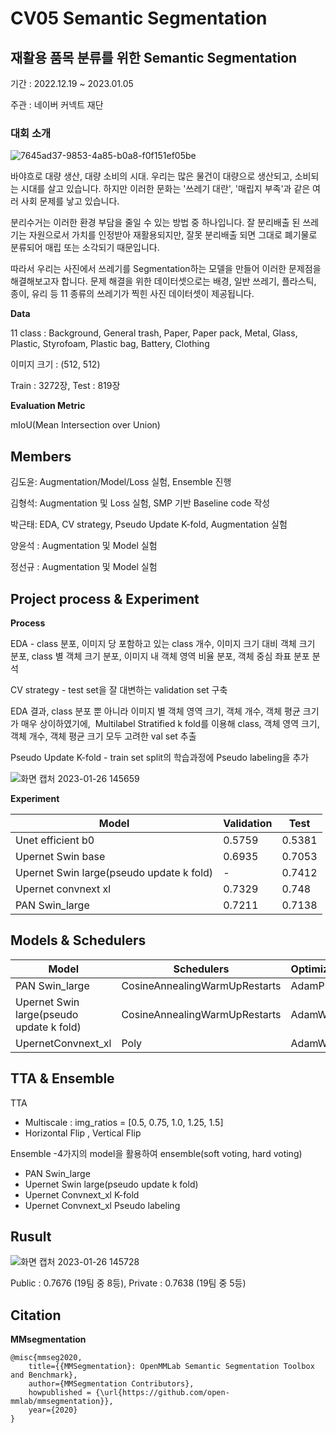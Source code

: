 # CV05 Semantic Segmentation

## 재활용 품목 분류를 위한 Semantic Segmentation

기간 : 2022.12.19 ~ 2023.01.05

주관 : 네이버 커넥트 재단

### 대회 소개

![7645ad37-9853-4a85-b0a8-f0f151ef05be](https://user-images.githubusercontent.com/62612606/214768120-945997c1-5195-4570-929b-3cf1f83087a5.png)

바야흐로 대량 생산, 대량 소비의 시대. 우리는 많은 물건이 대량으로 생산되고, 소비되는 시대를 살고 있습니다. 하지만 이러한 문화는 '쓰레기 대란', '매립지 부족'과 같은 여러 사회 문제를 낳고 있습니다.

분리수거는 이러한 환경 부담을 줄일 수 있는 방법 중 하나입니다. 잘 분리배출 된 쓰레기는 자원으로서 가치를 인정받아 재활용되지만, 잘못 분리배출 되면 그대로 폐기물로 분류되어 매립 또는 소각되기 때문입니다.

따라서 우리는 사진에서 쓰레기를 Segmentation하는 모델을 만들어 이러한 문제점을 해결해보고자 합니다. 문제 해결을 위한 데이터셋으로는 배경, 일반 쓰레기, 플라스틱, 종이, 유리 등 11 종류의 쓰레기가 찍힌 사진 데이터셋이 제공됩니다.

**Data** 

11 class : Background, General trash, Paper, Paper pack, Metal, Glass, Plastic, Styrofoam, Plastic bag, Battery, Clothing

이미지 크기 : (512, 512)

Train : 3272장, Test : 819장

**Evaluation Metric**

mIoU(Mean Intersection over Union)

## Members


김도윤: Augmentation/Model/Loss 실험, Ensemble 진행

김형석: Augmentation 및 Loss 실험, SMP 기반 Baseline code 작성

박근태: EDA, CV strategy, Pseudo Update K-fold, Augmentation 실험

양윤석 : Augmentation 및 Model 실험

정선규 : Augmentation 및 Model 실험

## Project process & Experiment

**Process**

EDA - class 분포, 이미지 당 포함하고 있는 class 개수, 이미지 크기 대비 객체 크기 분포, class 별 객체 크기 분포, 이미지 내 객체 영역 비율 분포, 객체 중심 좌표 분포 분석

CV strategy - test set을 잘 대변하는 validation set 구축

EDA 결과, class 분포 뿐 아니라 이미지 별 객체 영역 크기, 객체 개수, 객체 평균 크기가 매우 상이하였기에,  Multilabel Stratified k fold를 이용해 class, 객체 영역 크기, 객체 개수, 객체 평균 크기 모두 고려한 val set 추출

Pseudo Update K-fold - train set split의 학습과정에 Pseudo labeling을 추가

![화면 캡처 2023-01-26 145659](https://user-images.githubusercontent.com/62612606/214768201-545ca5ab-e0dc-4c9e-a203-0d38037e7c02.png)


**Experiment**

| Model | Validation | Test |
| --- | --- | --- |
| Unet efficient b0 | 0.5759 | 0.5381 |
| Upernet Swin base | 0.6935 | 0.7053 |
| Upernet Swin large(pseudo update k fold) | - | 0.7412 |
| Upernet convnext xl | 0.7329 | 0.748 |
| PAN Swin_large | 0.7211 | 0.7138 |

## Models & Schedulers


| Model | Schedulers | Optimizers | Loss |
| --- | --- | --- | --- |
| PAN Swin_large | CosineAnnealingWarmUpRestarts | AdamP | DiceFocalLoss |
| Upernet Swin large(pseudo update k fold) | CosineAnnealingWarmUpRestarts | AdamW | CrossEntropyLoss |
| UpernetConvnext_xl | Poly | AdamW | CrossEntropyLoss |

## TTA & Ensemble


TTA

- Multiscale : img_ratios = [0.5, 0.75, 1.0, 1.25, 1.5]
- Horizontal Flip , Vertical Flip

Ensemble -4가지의 model을 활용하여 ensemble(soft voting, hard voting)

- PAN Swin_large
- Upernet Swin large(pseudo update k fold)
- Upernet Convnext_xl K-fold
- Upernet Convnext_xl Pseudo labeling

## Rusult


![화면 캡처 2023-01-26 145728](https://user-images.githubusercontent.com/62612606/214768166-b3babf45-af74-4837-a1f4-a7ff4f4abc7c.png)


Public : 0.7676 (19팀 중 8등), Private : 0.7638 (19팀 중 5등)

## Citation

**MMsegmentation**

```
@misc{mmseg2020,
    title={{MMSegmentation}: OpenMMLab Semantic Segmentation Toolbox and Benchmark},
    author={MMSegmentation Contributors},
    howpublished = {\url{https://github.com/open-mmlab/mmsegmentation}},
    year={2020}
}
```
